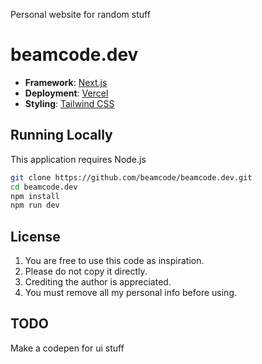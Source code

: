 Personal website for random stuff

# beamcode.dev

- **Framework**: [Next.js](https://nextjs.org/)
- **Deployment**: [Vercel](https://vercel.com)
- **Styling**: [Tailwind CSS](https://tailwindcss.com)
<!-- - **Analytics**: [Vercel Analytics](https://vercel.com/analytics) -->

## Running Locally

This application requires Node.js

```bash
git clone https://github.com/beamcode/beamcode.dev.git
cd beamcode.dev
npm install
npm run dev
```

## License

1. You are free to use this code as inspiration.
2. Please do not copy it directly.
3. Crediting the author is appreciated.
4. You must remove all my personal info before using.

## TODO

Make a codepen for ui stuff
